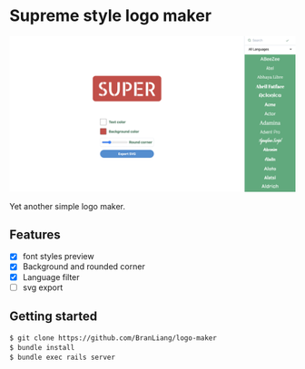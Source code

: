 # Supreme style logo maker

<p align="center"> 
<img src="https://github.com/BranLiang/logo-maker/blob/master/preview.png">
</p>

Yet another simple logo maker.

## Features

- [x] font styles preview
- [x] Background and rounded corner
- [x] Language filter 
- [ ] svg export

## Getting started

```bash
$ git clone https://github.com/BranLiang/logo-maker
$ bundle install
$ bundle exec rails server
```

